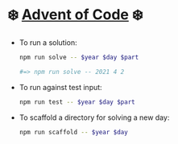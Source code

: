 # ❄️ [Advent of Code](https://adventofcode.com) ❄️

- To run a solution:

  ```bash
  npm run solve -- $year $day $part

  #=> npm run solve -- 2021 4 2
  ```

- To run against test input:

  ```bash
  npm run test -- $year $day $part
  ```

- To scaffold a directory for solving a new day:

  ```bash
  npm run scaffold -- $year $day
  ```
